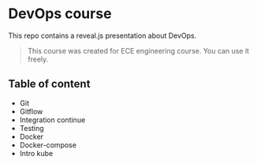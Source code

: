 # DevOps course

This repo contains a reveal.js presentation about DevOps.

> This course was created for ECE engineering course. You can use it freely.

## Table of content

* Git
* Gitflow
* Integration continue
* Testing
* Docker
* Docker-compose
* Intro kube

